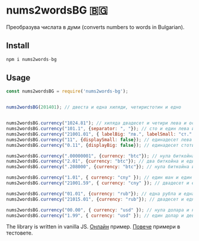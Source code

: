 # nums2wordsBG 🇧🇬
Преобразува числата в думи (converts numbers to words in Bulgarian).

## Install

```javascript
npm i nums2words-bg
```

## Usage

```javascript
const nums2wordsBG = require('nums2words-bg');


nums2wordsBG(201401); // двеста и една хиляди, четиристотин и едно


nums2wordsBG.currency("1024.81"); // хиляда двадесет и четири лева и осемдесет и една стотинки
nums2wordsBG.currency("101.1", {separator: ", "}); // сто и един лева и десет стотинки
nums2wordsBG.currency("21001.01", { labelBig: "лв.", labelSmall: "ст." }); // двадесет и една хиляди и един лв. и една ст.
nums2wordsBG.currency("11", {displaySmall: false}); // единадесет лева
nums2wordsBG.currency("0.11", {displayBig: false}); // единадесет стотинки

nums2wordsBG.currency(".00000001", {currency: "btc"}); // нула биткойна и едно сатоши
nums2wordsBG.currency("2.01", {currency: "btc"}); // два биткойна и един милион сатоши
nums2wordsBG.currency(".208000", {currency: "btc"}); // нула биткойна и двадесет милиона и осемстотин хиляди сатоши

nums2wordsBG.currency("1.01", { currency: "cny" }); // един юан и един фен
nums2wordsBG.currency("21001.59", { currency: "cny" }); // двадесет и една хиляди и един юана и петдесет и девет фена

nums2wordsBG.currency("01.01", {currency: "rub"}); // една рубла и една копейка
nums2wordsBG.currency("21015.01", {currency: "rub"}); // двадесет и една хиляди и петнадесет рубли и една копейка

nums2wordsBG.currency("00.00", { currency: "usd" }); // нула долара и нула цента
nums2wordsBG.currency("1.99", { currency: "usd" }); // един долар и деветдесет и девет цента
```

The library is written in vanilla JS. [Онлайн](https://vidul-nikolaev-petrov.github.io/nums2wordsBG) пример. [Повече](https://github.com/vidul-nikolaev-petrov/nums2wordsBG/tree/main/spec) примери в тестовете.

